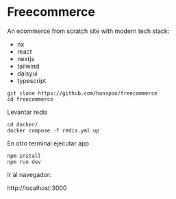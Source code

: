 # Freecommerce

An ecommerce from scratch site with modern tech stack:

- nx
- react
- nextjs
- tailwind
- daisyui
- typescript

```
git clone https://github.com/hanspoo/freecommerce
cd freecommerce
```

Levantar redis

```
cd docker/
docker compose -f redis.yml up
```

En otro terminal ejecutar app

```
npm install
npm run dev
```

Ir al navegador:

http://localhost:3000
